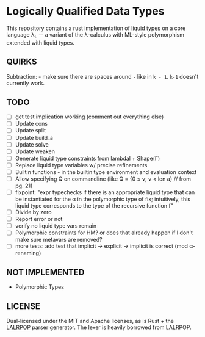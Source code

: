 Logically Qualified Data Types
==============================

This repository contains a rust implementation of [liquid
types](http://goto.ucsd.edu/~rjhala/liquid/liquid_types.pdf) on a core
language λ<sub>L</sub> -- a variant of the λ-calculus with ML-style
polymorphism extended with liquid types.

QUIRKS
------

Subtraction: - make sure there are spaces around `-` like in `k - 1`. `k-1` doesn't currently work.


TODO
----

- [ ] get test implication working (comment out everything else)
- [ ] Update cons
- [ ] Update split
- [ ] Update build_a
- [ ] Update solve
- [ ] Update weaken
- [ ] Generate liquid type constraints from lambdal + Shape(Γ)
- [ ] Replace liquid type variables w/ precise refinements
- [ ] Builtin functions - in the builtin type environment and evaluation context
- [ ] Allow specifying Q on commandline (like Q = {0 ≤ ν; ν < len a} // from pg. 21)
- [ ] fixpoint: "expr typechecks if there is an appropriate liquid type that can be instantiated for the α in the polymorphic type of fix; intuitively, this liquid type corresponds to the type of the recursive function f"
- [ ] Divide by zero
- [ ] Report error or not
- [ ] verify no liquid type vars remain
- [ ] Polymorphic constraints for HM?  or does that already happen if I don't make sure metavars are removed?
- [ ] more tests: add test that implicit -> explicit -> implicit is correct (mod α-renaming)

NOT IMPLEMENTED
---------------

- Polymorphic Types


LICENSE
-------

Dual-licensed under the MIT and Apache licenses, as is Rust + the
[LALRPOP](https://github.com/nikomatsakis/lalrpop) parser generator.
The lexer is heavily borrowed from LALRPOP.
